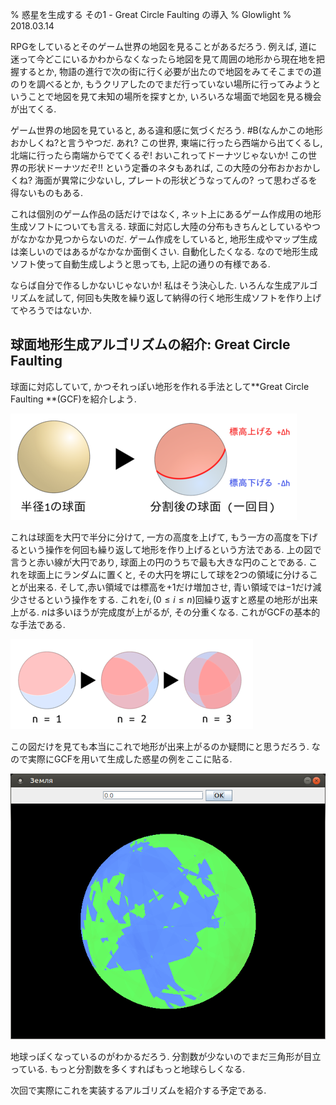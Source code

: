 % 惑星を生成する その1 - Great Circle Faulting の導入
% Glowlight
% 2018.03.14

RPGをしているとそのゲーム世界の地図を見ることがあるだろう. 例えば, 道に迷って今どこにいるかわからなくなったら地図を見て周囲の地形から現在地を把握するとか, 物語の進行で次の街に行く必要が出たので地図をみてそこまでの道のりを調べるとか, もうクリアしたのでまだ行っていない場所に行ってみようということで地図を見て未知の場所を探すとか, いろいろな場面で地図を見る機会が出てくる.

ゲーム世界の地図を見ていると, ある違和感に気づくだろう. #B(なんかこの地形おかしくね?と言うやつだ. あれ? この世界, 東端に行ったら西端から出てくるし, 北端に行ったら南端からでてくるぞ! おいこれってドーナツじゃないか! この世界の形状ドーナツだぞ!! という定番のネタもあれば, この大陸の分布おかおかしくね? 海面が異常に少ないし, プレートの形状どうなってんの? って思わざるを得ないものもある.

これは個別のゲーム作品の話だけではなく, ネット上にあるゲーム作成用の地形生成ソフトについても言える. 球面に対応し大陸の分布もきちんとしているやつがなかなか見つからないのだ. ゲーム作成をしていると, 地形生成やマップ生成は楽しいのではあるがなかなか面倒くさい. 自動化したくなる. なので地形生成ソフト使って自動生成しようと思っても, 上記の通りの有様である.

ならば自分で作るしかないじゃないか! 私はそう決心した. いろんな生成アルゴリズムを試して, 何回も失敗を繰り返して納得の行く地形生成ソフトを作り上げてやろうではないか.

## 球面地形生成アルゴリズムの紹介: Great Circle Faulting

球面に対応していて, かつそれっぽい地形を作れる手法として**Great Circle Faulting **(GCF)を紹介しよう.

![GCFの基本 ー 球の分割](gcf1.png) 

これは球面を大円で半分に分けて, 一方の高度を上げて, もう一方の高度を下げるという操作を何回も繰り返して地形を作り上げるという方法である. 上の図で言うと赤い線が大円であり, 球面上の円のうちで最も大きな円のことである. これを球面上にランダムに置くと, その大円を堺にして球を2つの領域に分けることが出来る. そして,赤い領域では標高を$+1$だけ増加させ, 青い領域では$-1$だけ減少させるという操作をする. これを$i, (0 \leq i \leq n)$回繰り返すと惑星の地形が出来上がる. $n$は多いほうが完成度が上がるが, その分重くなる. これがGCFの基本的な手法である.

![球の分割の繰り返し](gcf2.png) 

この図だけを見ても本当にこれで地形が出来上がるのか疑問にと思うだろう. なので実際にGCFを用いて生成した惑星の例をここに貼る.
 
 ![GCFでの生成例 n=100](earth1.png) 

地球っぽくなっているのがわかるだろう. 分割数が少ないのでまだ三角形が目立っている. もっと分割数を多くすればもっと地球らしくなる.

次回で実際にこれを実装するアルゴリズムを紹介する予定である.
